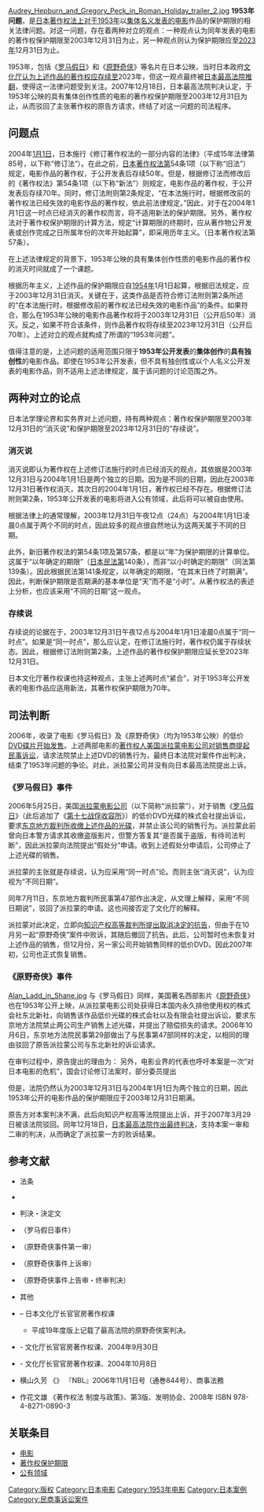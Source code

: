 [Audrey_Hepburn_and_Gregory_Peck_in_Roman_Holiday_trailer_2.jpg](https://zh.wikipedia.org/wiki/File:Audrey_Hepburn_and_Gregory_Peck_in_Roman_Holiday_trailer_2.jpg "fig:Audrey_Hepburn_and_Gregory_Peck_in_Roman_Holiday_trailer_2.jpg") **1953年问题**，是[日本著作权法上对于](https://zh.wikipedia.org/wiki/日本著作权法 "wikilink")[1953年](../Page/1953年.md "wikilink")以[集体名义发表的](https://zh.wikipedia.org/wiki/集体创作作品 "wikilink")[电影](../Page/电影.md "wikilink")作品的保护期限的相关法律问题。对这一问题，存在着两种对立的观点：一种观点认为同年发表的电影的著作权保护期限至2003年12月31日为止，另一种观点则认为保护期限应至[2023年](https://zh.wikipedia.org/wiki/2023年 "wikilink")12月31日为止。

1953年，包括《[罗马假日](https://zh.wikipedia.org/wiki/罗马假日 "wikilink")》和《[原野奇侠](https://zh.wikipedia.org/wiki/原野奇侠 "wikilink")》等名片在日本公映，当时日本政府[文化厅认为上述作品的](https://zh.wikipedia.org/wiki/文化厅 "wikilink")[著作权应存续至](https://zh.wikipedia.org/wiki/著作权 "wikilink")2023年，但这一观点最终被[日本最高法院推翻](https://zh.wikipedia.org/wiki/日本最高法院 "wikilink")，使得这一法律问题受到关注。2007年12月18日，日本最高法院判决认定，于1953年公映的具有集体创作性质的电影的著作权保护期限至2003年12月31日为止，从而驳回了主张著作权的原告方请求，终结了对这一问题的司法程序。

## 问题点

2004年[1月1日](../Page/1月1日.md "wikilink")，日本施行《修订著作权法的一部分内容的法律》（平成15年法律第85号，以下称“修订法”）。在此之前，[日本著作权法第](https://zh.wikipedia.org/wiki/日本著作权法 "wikilink")54条1项（以下称“旧法”）规定，电影作品的著作权，于公开发表后存续50年。但是，根据修订法而修改后的《著作权法》第54条1项（以下称“新法”）则规定，电影作品的著作权，于公开发表后存续70年。同时，修订法附则第2条规定，“在本法施行时，根据修改前的著作权法已经失效的电影作品的著作权，依此前法律规定。”因此，对于在2004年1月1日这一时点已经消灭的著作权而言，将不适用新法的保护期限。另外，著作权法对于著作权保护期限的计算方法，规定“计算期限的终期时，应从著作物公开发表或创作完成之日所属年份的次年开始起算”，即采用历年主义。（日本著作权法第57条）。

在上述法律规定的背景下，1953年公映的具有集体创作性质的电影作品的著作权的消灭时间就成了一个课题。

根据历年主义，上述作品的保护期限应自[1954年](../Page/1954年.md "wikilink")1月1日起算，根据旧法规定，应于2003年12月31日消灭。关键在于，这类作品是否符合修订法附则第2条所述的“在本法施行时，根据修改前的著作权法已经失效的电影作品”的条件。如果符合，那么在1953年公映的电影作品著作权将于2003年12月31日（公开后50年）消灭。反之，如果不符合该条件，则作品著作权将存续至2023年12月31日（公开后70年）。上述对立的观点就构成了所谓的“1953年问题”。

值得注意的是，上述问题的适用范围只限于**1953年公开发表**的**集体创作**的**具有独创性**的电影作品。即使在1953年公开发表，但不具有独创性或以个人名义公开发表的电影作品，则不适用上述法律规定，属于该问题的讨论范围之外。

## 两种对立的论点

日本法学理论界和实务界对上述问题，持有两种观点：著作权保护期限至2003年12月31日的“消灭说”和保护期限至2023年12月31日的“存续说”。

### 消灭说

消灭说即认为著作权在上述修订法施行的时点已经消灭的观点，其依据是2003年12月31日与2004年1月1日是两个独立的日期。因为是不同的日期，因此在2003年12月31日著作权消灭，其次日的2004年1月1日，著作权已经不存在。根据修订法附则第2条，1953年公开发表的电影将进入公有领域，此后将可以被自由使用。

根据法律上的通常理解，2003年12月31日午夜12点（24点）与2004年1月1日凌晨0点属于两个不同的时点，因此较多的观点很自然地认为这两天属于不同的日期。

此外，新旧著作权法的第54条1项及第57条，都是以“年”为保护期限的计算单位。这属于“以年确定的期限”（[日本民法第](https://zh.wikipedia.org/wiki/日本民法 "wikilink")140条），而非“以小时确定的期限”（同法第139条）。因此根据民法第141条规定，以年确定的期限，“在其末日终了时期满”。因此，判断保护期限是否期满的基本单位是“天”而不是“小时”。从著作权法的表述上分析，也应该采用“不同的日期”这一观点。

### 存续说

存续说的论据在于，2003年12月31日午夜12点与2004年1月1日凌晨0点属于“同一时点”。如果是“同一时点”，那么应认定，在修订法施行时，著作权仍属于存续状态。因此，根据修订法附则第2条，上述作品的著作权保护期限应延长至2023年12月31日。

日本文化厅著作权课也持这种观点，主张上述两时点“紧合”，对于1953年公开发表的电影作品应适用新法，其著作权保护期限为70年。

## 司法判断

2006年，收录了电影《罗马假日》及《原野奇侠》（均为1953年公映）的低价[DVD碟片开始发售](https://zh.wikipedia.org/wiki/DVD "wikilink")。上述两部电影的[著作权人美国派拉蒙电影公司对销售商提起民事诉讼](https://zh.wikipedia.org/wiki/著作权人 "wikilink")，请求法院禁止上述DVD的销售行为，最终日本法院对案件作出判决，结束了1953年问题的争论。对此，派拉蒙公司并没有向日本最高法院提出上诉。

### 《罗马假日》事件

2006年5月25日，美国[派拉蒙电影公司](https://zh.wikipedia.org/wiki/派拉蒙电影公司 "wikilink")（以下简称“派拉蒙”），对于销售《[罗马假日](https://zh.wikipedia.org/wiki/罗马假日 "wikilink")》（此后追加了《[第十七战俘收容所](https://zh.wikipedia.org/wiki/第十七战俘收容所 "wikilink")》）的低价DVD光碟的株式会社提出诉讼，要求[东京地方裁判所收缴上述作品的光碟](https://zh.wikipedia.org/wiki/东京地方裁判所 "wikilink")，并禁止该公司的销售行为。派拉蒙此前曾向日本警方请求其收缴盗版影片，但警方答复其“是否属于盗版，有待司法判断”，因此派拉蒙向法院提出“假处分”申请。收到上述假处分申请后，公司停止了上述光碟的销售。

派拉蒙的主张就是存续说，认为应采用“同一时点”论。而则主张“消灭说”，认为应视为“不同日期”。

同年7月11日，东京地方裁判所民事第47部作出决定，从文理上解释，采用“不同日期说”，驳回了派拉蒙的申请。这也间接否定了文化厅的解释。

派拉蒙对此决定，立即向[知识产权高等裁判所提出取消决定的](https://zh.wikipedia.org/wiki/知识产权高等裁判所 "wikilink")[抗告](https://zh.wikipedia.org/wiki/抗告 "wikilink")，但由于在10月另一起“原野奇侠”案件中败诉，其随后撤回了抗告。此后，公司暂时也未恢复对上述作品的销售，但12月份，另一家公司开始销售同样的低价DVD。因此2007年初，公司也正式恢复销售。

### 《原野奇侠》事件

[Alan_Ladd_in_Shane.jpg](https://zh.wikipedia.org/wiki/File:Alan_Ladd_in_Shane.jpg "fig:Alan_Ladd_in_Shane.jpg") 与《罗马假日》同样，美国著名西部影片《[原野奇侠](https://zh.wikipedia.org/wiki/原野奇侠 "wikilink")》也在1953年公开上映，从派拉蒙电影公司处获得日本国内永久排他使用权的株式会社东北新社，向销售该作品低价光碟的株式会社以及有限会社提出诉讼，要求东京地方法院禁止两公司生产销售上述光碟，并提出了赔偿损失的请求。2006年10月6日，东京地方法院民事第29部做出了与民事第47部同样的决定，以相同的理由驳回了原告派拉蒙公司与东北新社的诉讼请求。

在审判过程中，原告提出的理由为：  另外，电影业界的代表也呼吁本案是一次“对日本电影的危机”，国会讨论修订法案时，部分委员提出

但是，法院仍然认为2003年12月31日与2004年1月1日为两个独立的日期，因此1953年公开的电影作品的保护期限应于2003年12月31日期满。

原告方对本案判决不满，此后向知识产权高等法院提出上诉，并于2007年3月29日被该法院驳回。同年12月18日，[日本最高法院作出最终判决](https://zh.wikipedia.org/wiki/日本最高法院 "wikilink")，支持本案一审和二审的判决，从而确定了派拉蒙一方的败诉结果。

## 参考文献

  - 法条

<!-- end list -->

  - [](https://web.archive.org/web/20111017194834/http://www.shugiin.go.jp/itdb_housei.nsf/html/housei/15620030618085.htm)

<!-- end list -->

  - 判決・決定文

<!-- end list -->

  - （罗马假日事件）

  - （原野奇侠事件第一审）

  - （原野奇侠事件上诉审）

  - （原野奇侠事件上告审・终审判决）

<!-- end list -->

  - 其他

<!-- end list -->

  - – 日本文化厅长官官房著作权课

      -
        平成19年度版上记载了最高法院的原野奇侠案判决。

  - [](https://web.archive.org/web/20080930105502/http://www.mext.go.jp/b_menu/public/2004/04092901.htm) - 文化厅长官官房著作权课、2004年9月30日

  - [](https://web.archive.org/web/20090114032951/http://www.mext.go.jp/b_menu/public/2004/04100601.htm) - 文化厅长官官房著作权课、2004年10月8日

  - 横山久芳 《》 『NBL』2006年11月1日号（通巻844号）、商事法務

  - 作花文雄 《著作权法 制度与政策》、第3版、发明协会、2008年 ISBN 978-4-8271-0890-3

## 关联条目

  - [电影](../Page/电影.md "wikilink")
  - [著作权保护期限](https://zh.wikipedia.org/wiki/著作权保护期限 "wikilink")
  - [公有领域](../Page/公有领域.md "wikilink")

[Category:版权](https://zh.wikipedia.org/wiki/Category:版权 "wikilink") [Category:日本电影](https://zh.wikipedia.org/wiki/Category:日本电影 "wikilink") [Category:1953年电影](https://zh.wikipedia.org/wiki/Category:1953年电影 "wikilink") [Category:日本案例](https://zh.wikipedia.org/wiki/Category:日本案例 "wikilink") [Category:民商事诉讼案件](https://zh.wikipedia.org/wiki/Category:民商事诉讼案件 "wikilink")